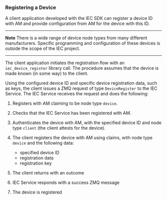 <!--
 ! Copyright 2019 ForgeRock AS
 !
 ! Licensed under the Apache License, Version 2.0 (the "License");
 ! you may not use this file except in compliance with the License.
 ! You may obtain a copy of the License at
 !
 ! http://www.apache.org/licenses/LICENSE-2.0
 !
 ! Unless required by applicable law or agreed to in writing, software
 ! distributed under the License is distributed on an "AS IS" BASIS,
 ! WITHOUT WARRANTIES OR CONDITIONS OF ANY KIND, either express or implied.
 ! See the License for the specific language governing permissions and
 ! limitations under the License.
-->

### Registering a Device

A client application developed with the IEC SDK can register a device ID with AM and 
provide configuration from AM for the device with this ID. 
___
**Note** There is a wide range of device node types from many different manufacturers. 
Specific programming and configuration of these devices is outside the scope of the 
IEC project.
___

The client application initiates the registration flow with an `iec_device_register` library 
call. The procedure assumes that the device is made known (in some way) to the client.

Using the configured device ID and specific device registration data, such as keys, the client 
issues a ZMQ request of type `DeviceRegister` to the IEC Service. The IEC Service receives the 
request and does the following:

1. Registers with AM claiming to be node type `device`.
2. Checks that the IEC Service has been registered with AM.
3. Authenticates the device with AM, with the specified device ID and node type `client` 
   (the client attests for the device).
4. The client registers the device with AM using claims, with node type `device` and the 
   following data:

   * specified device ID
   * registration data
   * registration key
   
5. The client returns with an outcome
6. IEC Service responds with a success ZMQ message
7. The device is registered

